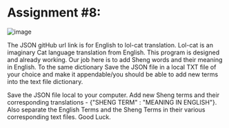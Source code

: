# Assignment #8:

![image](https://user-images.githubusercontent.com/44478872/120902884-83bd4c00-c64b-11eb-98ac-e20fbf03516c.png)


The JSON gitHub url link is for English to lol-cat translation. Lol-cat is an imaginary Cat language translation from English. This program is designed and already working. Our job here is to add Sheng words and their meaning in English. To the same dictionary Save the JSON file in a local TXT file of your choice and make it appendable/you should be able to add new terms into the text file dictionary.

Save the JSON file local to your computer. Add new Sheng terms and their corresponding translations - {"SHENG TERM" : "MEANING IN ENGLISH"}. Also separate the English Terms and the Sheng Terms in their various corresponding text files. Good Luck.
